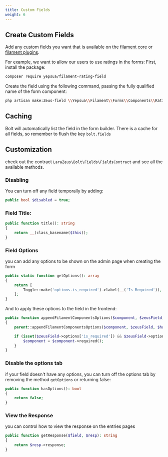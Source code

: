 ```yaml
---
title: Custom Fields
weight: 6
---
```


## Create Custom Fields

Add any custom fields you want that is available on the [filament core](https://filamentphp.com/docs/2.x/forms/fields) or [filament plugins](https://filamentphp.com/plugins).

For example, we want to allow our users to use ratings in the forms:
First, install the package:

```bash
composer require yepsua/filament-rating-field
```

Create the field using the following command, passing the fully qualified name of the form component:

```bash
php artisan make:Zeus-field \\Yepsua\\Filament\\Forms\\Components\\Rating
```

## Caching

Bolt will automatically list the field in the form builder.
There is a cache for all fields, so remember to flush the key `bolt.fields`

## Customization
check out the contract `LaraZeus\Bolt\Fields\FieldsContract` and see all the available methods.

### Disabling

You can turn off any field temporally by adding:
```php
public bool $disabled = true;
```

### Field Title:

```php
public function title(): string
{
    return __(class_basename($this));
}
```

### Field Options
you can add any options to be shown on the admin page when creating the form

```php
public static function getOptions(): array
{
    return [
        Toggle::make('options.is_required')->label(__('Is Required')),
    ];
}
```

And to apply these options to the field in the frontend:
```php
public function appendFilamentComponentsOptions($component, $zeusField, $hasVisibility = false)
{
    parent::appendFilamentComponentsOptions($component, $zeusField, $hasVisibility);

    if (isset($zeusField->options['is_required']) && $zeusField->options['is_required']) {
        $component = $component->required();
    }
}
```

### Disable the options tab
if your field doesn't have any options, you can turn off the options tab by removing the method `getOptions` or returning false:
```php
public function hasOptions(): bool
{
    return false;
}
```

### View the Response
you can control how to view the response on the entries pages

```php
public function getResponse($field, $resp): string
{
    return $resp->response;
}
```